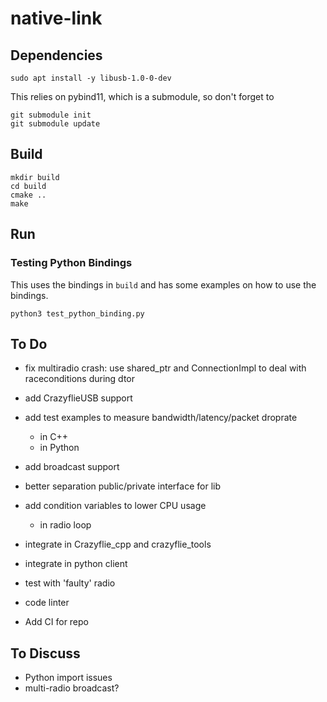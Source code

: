 # native-link


## Dependencies

```
sudo apt install -y libusb-1.0-0-dev
```

This relies on pybind11, which is a submodule, so don't forget to

```
git submodule init 
git submodule update
```

## Build

```
mkdir build
cd build
cmake ..
make
```

## Run

### Testing Python Bindings

This uses the bindings in `build` and has some examples on how to use the bindings.

```
python3 test_python_binding.py
```

## To Do

* fix multiradio crash: use shared_ptr and ConnectionImpl to deal with raceconditions during dtor
* add CrazyflieUSB support
* add test examples to measure bandwidth/latency/packet droprate
  * in C++
  * in Python
* add broadcast support
* better separation public/private interface for lib
* add condition variables to lower CPU usage
  * in radio loop

* integrate in Crazyflie_cpp and crazyflie_tools
* integrate in python client
* test with 'faulty' radio
* code linter
* Add CI for repo

## To Discuss

* Python import issues
* multi-radio broadcast?